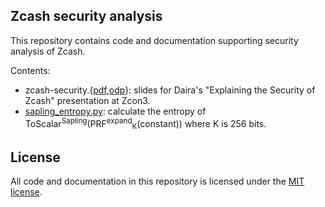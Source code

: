 Zcash security analysis
-----------------------

This repository contains code and documentation supporting security analysis of Zcash.

Contents:

* zcash-security.{[pdf](https://github.com/daira/zcash-security/raw/main/zcash-security.pdf),[odp](https://github.com/daira/zcash-security/raw/main/zcash-security.odp)}: slides for Daira's "Explaining the Security of Zcash" presentation at Zcon3.
* [sapling_entropy.py](sapling_entropy.py): calculate the entropy of ToScalar<sup>Sapling</sup>(PRF<sup>expand</sup><sub>K</sub>(constant))
  where K is 256 bits.

License
-------

All code and documentation in this repository is licensed under the [MIT license](LICENSE).
